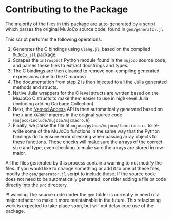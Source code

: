 # Contributing to the Package

The majority of the files in this package are auto-generated by a script which parses the original MuJoCo source code, found in `gen/generator.jl`.

This script performs the following operations:
1. Generates the C bindings using `Clang.jl`, based on the compiled `MuJoCo_jll` package.
2. Scrapes the `introspect` Python module found in the `mujoco` source code, and parses these files to extract docstrings and types.
3. The C bindings are then cleaned to remove non-compiling generated expressions (due to the C macros)
4. The documentation from step 2 is then injected to all the Julia generated methods and structs.
5. Native Julia wrappers for the C level structs are written based on the MuJoCo C structs to make them easier to use in high-level Julia (including adding Garbage Collection)
6. Next, the [Named Access](@ref) API is then automatically generated  based on the `X` and `XGROUP` macros in the original source code (`mujoco/include/mujoco/mjxmacro.h`)
7. Finally, we parse the file at `mujoco/python/mujoco/functions.cc` to re-write some of the MuJoCo functions in the same way that the Python bindings do to ensure error checking when passing array objects to these functions. These checks will make sure the arrays of the correct size and type, even checking to make sure the arrays are stored in row-major.


All the files generated by this process contain a warning to not modify the files. If you would like to change something or add it to one of these files, modify the `gen/generator.jl` script to include these. If the source code does not need to be automatically generated, consider adding a file or code directly into the `src` directory.


!!! warning 
    The source code under the `gen` folder is currently in need of a major refactor to make it more maintainable in the future. This refactoring work is expected to take place soon, but will not delay core use of the package.